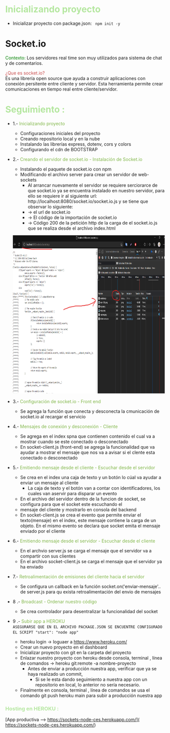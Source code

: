 # <span style="color: #b5e7a0">Inicializando proyecto</span>
- Inicializar proyecto con package.json: ``` npm init -y```


# Socket.io

 <span style="color:green">Contexto: </span>Los servidores real time son muy utilizados para sistema de chat y de comentarios.

<span style="color:#c94c4c">¿Que es socket.io?</span><br>
 Es una librería open source que ayuda a construir aplicaciones con conexión persitente entre cliente y servidor. Esta herramienta permite crear comunicaciones en tiempo real entre cliente/servidor.


#  <span style="color:#b5e7a0">Seguimiento :</span>

- 1.-  <span style="color:#82b74b">Inicializando proyecto</span>
    - Configuraciones iniciales del proyecto
    - Creando repositorio local y en la nube
    - Instalando las librerías express, dotenv, cors y colors
    - Configurando el cdn de BOOTSTRAP

- 2.-  <span style="color:#82b74b">Creando el servidor de socket.io - Instalación de Socket.io</span>
    - Instalando el paquete de socket.io con npm
    - Modificando el archivo server para crear un servidor de web-sockets
        - Al arrancar nuevamente el servidor se requiere serciorarce de que socket.io ya se encuentra instalado en nuestro servidor, para ello se requiere ir al siguiente url: http://localhost:8080/socket.io/socket.io.js y se tiene que observar lo siguiente:
        - -> el url de socket.io
        - -> El código de la importación de socket.io
        - -> Código 200 de la petición http de la carga de el socket.io.js que se realiza desde el archivo index.html
    <p align="center">
        <img src="public/img/servidor-socket.png" width="1000" height="500">
    </p>

- 3.-  <span style="color:#82b74b">Configuración de socket.io - Front end</span>
    - Se agrega la función que conecta y desconecta la cmunicación de socket.io al recargar el servicio

- 4.-  <span style="color:#82b74b">Mensajes de conexión y desconexión - Cliente</span>
    - Se agrega en el index spna que contienen contenido el cual va a mostrar cuando se este conectado o desconectado
    - En socket-client.js (front-end) se agrega la funcionalidad que va ayudar a mostrar el mensaje que nos va a avisar si el clente esta conectado o desconectado

- 5.-  <span style="color:#82b74b">Emitiendo mensaje desde el cliente - Escuchar desde el servidor</span>
    - Se crea en el index una caja de texto y un botón lo cúal va ayudar a enviar un mensaje al cliente
        - La caja de texto y el botón van a contar con identificadores, los cuales van aservir para disparar un evento
    - En el archivo del servidor dentro de la funcion de socket, se configura para que el socket este escuchando el
    - mensaje del cliente y mostrarlo en consola del backend
    - En socket-client.js se crea el evento que permite enviar el texto(mensaje) en el index, este mensaje contiene la carga de un objeto. En el mismo evento se declara que socket emita el mensaje enviado por el cliente

- 6.-  <span style="color:#82b74b">Emitiendo mensaje desde el servidor - Escuchar desde el cliente</span>
    - En el archvio server.js se carga el mensaje que el servidor va a compartir con sus clientes
    - En el archivo socket-client.js se carga el mensaje que el servidor ya ha enviado

- 7.-  <span style="color:#82b74b">Retroalimentación de emisiones del cliente hacia el servidor</span>
    - Se configura un callback en la función socket.on('enviar-mensaje'.. de server.js para qu exista retroalimentación del envio de mensajes

- 8 .-  <span style="color:#82b74b">Broadcast - Ordenar nuestro código</span>
    - Se crea controlador para desentralizar la funcionalidad del socket

- 9 .-  <span style="color:#82b74b">Subir app a HEROKU</span>
  <br>
    ``` ASEGURARSE QUE EN EL ARCHIVO PACKAGE.JSON SE ENCUENTRE CONFIGURADO EL SCRIPT "start": "node app" ```
  <br>
    -  heroku login -> loguaer a https://www.heroku.com/
    -  Crear un nuevo proyecto en el dashboard
    -  Inicializar proyecto con git en la carpeta del proyecto
    -  Enlazar nuestro proyecto con heroku desde consola, terminal , línea de comandos -> heroku git:remote -a nombre-proyecto
          -  Antes de enviar a producción nuestra app, verificar que ya se haya realizado un commit,
                -  Si se le esta dando seguimiento a nuestra app con un repositorio en local, lo anterior no sería necesario.
    - Finalmente en consola, terminal , línea de comandos se usa el comando git push heroku main para subir a producción nuestra app

### <span style="color:#b5e7a0">Hosting en HEROKU :</span>
[App productiva --> https://sockets-node-ces.herokuapp.com/]( https://sockets-node-ces.herokuapp.com/)

<span style="color:#c94c4c"></span>
